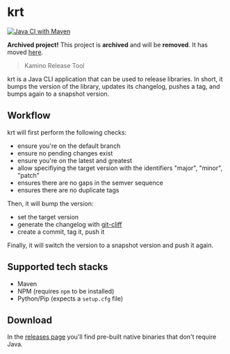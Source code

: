 # krt

[![Java CI with Maven](https://github.com/ngeor/krt/actions/workflows/maven.yml/badge.svg)](https://github.com/ngeor/krt/actions/workflows/maven.yml)

**Archived project!**
This project is **archived** and will be **removed**.
It has moved [here](https://github.com/ngeor/kamino/tree/master/cli/krt).

> Kamino Release Tool

krt is a Java CLI application that can be used to release libraries.
In short, it bumps the version of the library, updates its changelog,
pushes a tag, and bumps again to a snapshot version.

## Workflow

krt will first perform the following checks:

- ensure you're on the default branch
- ensure no pending changes exist
- ensure you're on the latest and greatest
- allow specifiying the target version with the identifiers "major", "minor", "patch"
- ensures there are no gaps in the semver sequence
- ensures there are no duplicate tags

Then, it will bump the version:

- set the target version
- generate the changelog with [git-cliff](https://github.com/orhun/git-cliff)
- create a commit, tag it, push it

Finally, it will switch the version to a snapshot version and push it again.

## Supported tech stacks

- Maven
- NPM (requires `npm` to be installed)
- Python/Pip (expects a `setup.cfg` file)

## Download

In the [releases page](https://github.com/ngeor/kamino/releases?q=krt&expanded=true) you'll find
pre-built native binaries that don't require Java.
